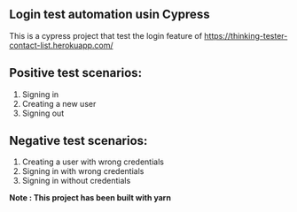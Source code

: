 ## Login test automation usin Cypress

This is a cypress project that test the login feature of https://thinking-tester-contact-list.herokuapp.com/

## Positive test scenarios:
1. Signing in
2. Creating a new user
3. Signing out

## Negative test scenarios:
1. Creating a user with wrong credentials
2. Signing in with wrong credentials
3. Signing in without credentials

__Note : This project has been built with yarn__
